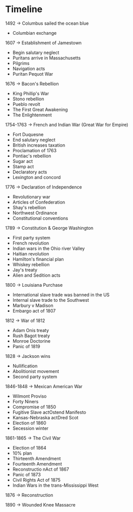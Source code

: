 # Timeline

1492 -> Columbus sailed the ocean blue

- Columbian exchange

1607 -> Establishment of Jamestown

- Begin salutary neglect
- Puritans arrive in Massachusetts
- Pilgrims
- Navigation acts
- Puritan Pequot War

1676 -> Bacon's Rebellion

- King Phillip's War
- Stono rebellion
- Pueblo revolt
- The First Great Awakening
- The Enlightenment

1754-1763 -> French and Indian War (Great War for Empire)

- Fort Duquesne
- End salutary neglect
- British increases taxation
- Proclamation of 1763
- Pontiac's rebellion
- Sugar act
- Stamp act
- Declaratory acts
- Lexington and concord

1776 -> Declaration of Independence

- Revolutionary war
- Articles of Confederation
- Shay's rebellion
- Northwest Ordinance
- Constitutional conventions

1789 -> Constitution & George Washington

- First party system
- French revolution
- Indian wars in the Ohio river Valley
- Haitian revolution
- Hamilton's financial plan
- Whiskey rebellion
- Jay's treaty
- Alien and Sedition acts

1800 -> Louisiana Purchase

- International slave trade was banned in the US
- Internal slave trade to the Southwest
- Marbury v Madison
- Embargo act of 1807

1812 -> War of 1812

- Adam Onis treaty
- Rush Bagot treaty
- Monroe Doctorine
- Panic of 1819

1828 -> Jackson wins

- Nullification
- Abolitionist movement
- Second party system

1846-1848 -> Mexican American War

- Wilmont Proviso
- Forty Niners
- Compromise of 1850
- Fugitive Slave actOstend Manifesto
- Kansas-Nebraska actDred Scot
- Election of 1860
- Secession winter

1861-1865 -> The Civil War

- Election of 1864
- 10% plan
- Thirteenth Amendment
- Fourteenth Amendment
- Reconstructio nAct of 1867
- Panic of 1873
- Civil Rights Act of 1875
- Indian Wars in the trans-Mississippi West

1876 -> Reconstruction

1890 -> Wounded Knee Massacre
